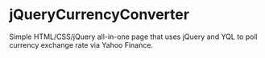 jQueryCurrencyConverter
=======================
Simple HTML/CSS/jQuery all-in-one page that uses jQuery and YQL to poll currency exchange rate via Yahoo Finance.
